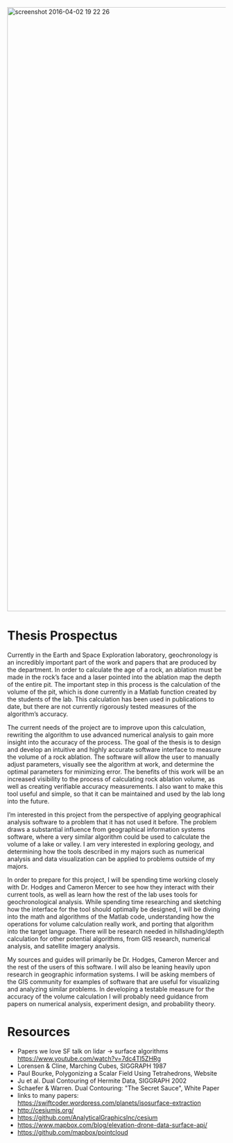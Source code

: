<img width="1392" alt="screenshot 2016-04-02 19 22 26" src="https://cloud.githubusercontent.com/assets/5084263/14230405/4ffce754-f90a-11e5-84ae-1e2489444e9e.png">

# Thesis Prospectus
Currently in the Earth and Space Exploration laboratory, geochronology is an incredibly important part of the work and papers that are produced by the department. In order to calculate the age of a rock, an ablation must be made in the rock’s face and a laser pointed into the ablation map the depth of the entire pit. The important step in this process is the calculation of the volume of the pit, which is done currently in a Matlab function created by the students of the lab. This calculation has been used in publications to date, but there are not currently rigorously tested measures of the algorithm’s accuracy.

The current needs of the project are to improve upon this calculation, rewriting the algorithm to use advanced numerical analysis to gain more insight into the accuracy of the process. The goal of the thesis is to design and develop an intuitive and highly accurate software interface to measure the volume of a rock ablation. The software will allow the user to manually adjust parameters, visually see the algorithm at work, and determine the optimal parameters for minimizing error. The benefits of this work will be an increased visibility to the process of calculating rock ablation volume, as well as creating verifiable accuracy measurements. I also want to make this tool useful and simple, so that it can be maintained and used by the lab long into the future.

I’m interested in this project from the perspective of applying geographical analysis software to a problem that it has not used it before. The problem draws a substantial influence from geographical information systems software, where a very similar algorithm could be used to calculate the volume of a lake or valley. I am very interested in exploring geology, and determining how the tools described in my majors such as numerical analysis and data visualization can be applied to problems outside of my majors.

In order to prepare for this project, I will be spending time working closely with Dr. Hodges and Cameron Mercer to see how they interact with their current tools, as well as learn how the rest of the lab uses tools for geochronological analysis. While spending time researching and sketching how the interface for the tool should optimally be designed, I will be diving into the math and algorithms of the Matlab code, understanding how the operations for volume calculation really work, and porting that algorithm into the target language. There will be research needed in hillshading/depth calculation for other potential algorithms, from GIS research, numerical analysis, and satellite imagery analysis.

My sources and guides will primarily be Dr. Hodges, Cameron Mercer and the rest of the users of this software. I will also be leaning heavily upon research in geographic information systems. I will be asking members of the GIS community for examples of software that are useful for visualizing and analyzing similar problems. In developing a testable measure for the accuracy of the volume calculation I will probably need guidance from papers on numerical analysis, experiment design, and probability theory.

# Resources

- Papers we love SF talk on lidar -> surface algorithms https://www.youtube.com/watch?v=7dc4Tl5ZHRg
- Lorensen & Cline, Marching Cubes, SIGGRAPH 1987
- Paul Bourke, Polygonizing a Scalar Field Using Tetrahedrons, Website
- Ju et al. Dual Contouring of Hermite Data, SIGGRAPH 2002
- Schaefer & Warren. Dual Contouring: "The Secret Sauce", White Paper
- links to many papers: https://swiftcoder.wordpress.com/planets/isosurface-extraction
- http://cesiumjs.org/
- https://github.com/AnalyticalGraphicsInc/cesium
- https://www.mapbox.com/blog/elevation-drone-data-surface-api/
- https://github.com/mapbox/pointcloud
